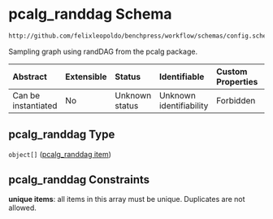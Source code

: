 # pcalg\_randdag Schema

```txt
http://github.com/felixleopoldo/benchpress/workflow/schemas/config.schema.json#/properties/resources/properties/graph/properties/pcalg_randdag
```

Sampling graph using randDAG from the pcalg package.

| Abstract            | Extensible | Status         | Identifiable            | Custom Properties | Additional Properties | Access Restrictions | Defined In                                                        |
| :------------------ | :--------- | :------------- | :---------------------- | :---------------- | :-------------------- | :------------------ | :---------------------------------------------------------------- |
| Can be instantiated | No         | Unknown status | Unknown identifiability | Forbidden         | Allowed               | none                | [config.schema.json\*](config.schema.json "open original schema") |

## pcalg\_randdag Type

`object[]` ([pcalg\_randdag item](config-definitions-pcalg_randdag-item.md))

## pcalg\_randdag Constraints

**unique items**: all items in this array must be unique. Duplicates are not allowed.
